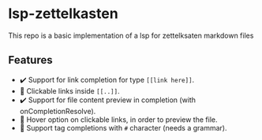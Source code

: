 # lsp-zettelkasten


This repo is a basic implementation of a lsp for zettelksaten markdown files

## Features

- ✔️ Support for link completion for type `[[link here]]`.
- 🚧 Clickable links inside `[[..]]`.
- ✔️ Support for file content preview in completion (with onCompletionResolve).
- 🚧 Hover option on clickable links, in order to preview the file.
- 🚧 Support tag completions with `#` character (needs a grammar).
